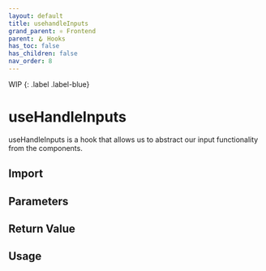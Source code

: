 ```yaml
---
layout: default
title: usehandleInputs
grand_parent: ⚛️ Frontend
parent: 🪝 Hooks
has_toc: false
has_children: false
nav_order: 8
---
```


WIP
{: .label .label-blue}
# useHandleInputs

useHandleInputs is a hook that allows us to abstract our input functionality from the components.

## Import

## Parameters

## Return Value

## Usage